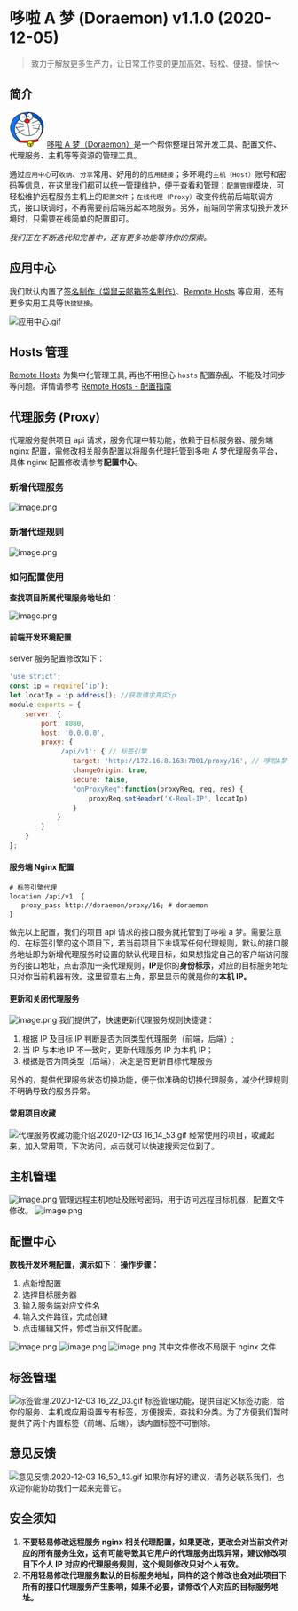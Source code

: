 # 哆啦 A 梦 (Doraemon) v1.1.0 (2020-12-05)

> 致力于解放更多生产力，让日常工作变的更加高效、轻松、便捷、愉快～

## 简介

![Doraemon](./img/logo.png)
 [哆啦 A 梦（Doraemon）](http://172.16.100.225:7001/page/home)是一个帮你整理日常开发工具、配置文件、代理服务、主机等等资源的管理工具。

通过`应用中心`可`收纳`、`分享`常用、好用的的`应用链接`；多环境的`主机（Host）`账号和密码等信息，在这里我们都可以统一管理维护，便于查看和管理；`配置管理`模块，可轻松维护远程服务主机上的`配置文件`；`在线代理（Proxy）`改变传统前后端联调方式，接口联调时，不再需要前后端另起本地服务。另外，前端同学需求切换开发环境时，只需要在线简单的配置即可。

*我们正在不断迭代和完善中，还有更多功能等待你的探索。*

## 应用中心

我们默认内置了[签名制作（袋鼠云邮箱签名制作）](http://172.16.100.225:7001/page/mail-sign)、[Remote Hosts](##) 等应用，还有更多实用工具等`快捷链接`。

![应用中心.gif](https://cdn.nlark.com/yuque/0/2020/gif/188521/1606987091343-f0802ba1-359e-4263-b864-4d0f84424bc5.gif#align=left&display=inline&height=980&margin=%5Bobject%20Object%5D&name=%E5%BA%94%E7%94%A8%E4%B8%AD%E5%BF%83.gif&originHeight=980&originWidth=1392&size=953676&status=done&style=none&width=1392)

## Hosts 管理

[Remote Hosts](##) 为集中化管理工具, 再也不用担心 `hosts` 配置杂乱、不能及时同步等问题。详情请参考 [Remote Hosts - 配置指南](https://dtstack.yuque.com/rd-center/sm6war/chnwbl)

## 代理服务 (Proxy)

代理服务提供项目 api 请求，服务代理中转功能，依赖于目标服务器、服务端 nginx 配置，需修改相关服务配置以将服务代理托管到多啦 A 梦代理服务平台，具体 nginx 配置修改请参考**配置中心**。

### 新增代理服务

![image.png](https://cdn.nlark.com/yuque/0/2020/png/188521/1606981488612-e1837130-d4ef-43e9-b26a-be69913cc91c.png#align=left&display=inline&height=325&margin=%5Bobject%20Object%5D&name=image.png&originHeight=325&originWidth=561&size=49523&status=done&style=none&width=561)

### 新增代理规则

![image.png](https://cdn.nlark.com/yuque/0/2020/png/188521/1606981294056-8278e0cf-65b2-4af2-83f6-d6a70b337600.png#align=left&display=inline&height=351&margin=%5Bobject%20Object%5D&name=image.png&originHeight=406&originWidth=784&size=133509&status=done&style=none&width=677)

### 如何配置使用

**查找项目所属代理服务地址如：**

![image.png](https://cdn.nlark.com/yuque/0/2020/png/188521/1606981073121-fb232f91-7f39-4020-a73c-b860fb953c81.png#align=left&display=inline&height=58&margin=%5Bobject%20Object%5D&name=image.png&originHeight=105&originWidth=1339&size=64389&status=done&style=none&width=741)

#### 前端开发环境配置

server 服务配置修改如下：

```javascript
'use strict';
const ip = require('ip');
let locatIp = ip.address(); //获取请求真实ip
module.exports = {
    server: {
        port: 8080,
        host: '0.0.0.0',
        proxy: {
            '/api/v1': { // 标签引擎
                target: 'http://172.16.8.163:7001/proxy/16', // 哆啦A梦
                changeOrigin: true,
                secure: false,
                "onProxyReq":function(proxyReq, req, res) {
                    proxyReq.setHeader('X-Real-IP', locatIp)
                }
            }
        }
    }
};
```

#### 服务端 Nginx 配置

```shell
# 标签引擎代理
location /api/v1  {
   proxy_pass http://doraemon/proxy/16; # doraemon
}
```

做完以上配置，我们的项目 api 请求的接口服务就托管到了哆啦 a 梦。需要注意的、在标签引擎的这个项目下，若当前项目下未填写任何代理规则，默认的接口服务地址即为新增代理服务时设置的默认代理目标，如果想指定自己的客户端访问服务的接口地址，点击添加一条代理规则，**IP**是你的**身份标示**，对应的目标服务地址只对你当前机器有效。这里留意右上角，那里显示的就是你的**本机 IP。**

#### 更新和关闭代理服务

![image.png](https://cdn.nlark.com/yuque/0/2020/png/188521/1606982481937-97f59bed-8993-44ff-9e3d-277626710f43.png#align=left&display=inline&height=196&margin=%5Bobject%20Object%5D&name=image.png&originHeight=347&originWidth=1324&size=230588&status=done&style=none&width=746)
我们提供了，快速更新代理服务规则快捷键：

1. 根据 IP 及目标 IP 判断是否为同类型代理服务（前端，后端）;
2. 当 IP 与本地 IP 不一致时，更新代理服务 IP 为本机 IP；
3. 根据是否为同类型（后端），决定是否更新目标代理服务

另外的，提供代理服务状态切换功能，便于你准确的切换代理服务，减少代理规则不明确导致的服务异常。

#### 常用项目收藏

![代理服务收藏功能介绍.2020-12-03 16_14_53.gif](https://cdn.nlark.com/yuque/0/2020/gif/188521/1606983352622-f280ca9f-49c9-4935-b921-25f91bdfdcd8.gif#align=left&display=inline&height=530&margin=%5Bobject%20Object%5D&name=%E4%BB%A3%E7%90%86%E6%9C%8D%E5%8A%A1%E6%94%B6%E8%97%8F%E5%8A%9F%E8%83%BD%E4%BB%8B%E7%BB%8D.2020-12-03%2016_14_53.gif&originHeight=980&originWidth=1379&size=1570156&status=done&style=none&width=746)
经常使用的项目，收藏起来，加入常用项，下次访问，点击就可以快速搜索定位到了。

## 主机管理

![image.png](https://cdn.nlark.com/yuque/0/2020/png/188521/1606984300720-6ed0ac4c-caf0-4e6a-8e50-64db6334e83e.png#align=left&display=inline&height=428&margin=%5Bobject%20Object%5D&name=image.png&originHeight=856&originWidth=1373&size=385280&status=done&style=none&width=686.5)
管理远程主机地址及账号密码，用于访问远程目标机器，配置文件修改。
![image.png](https://cdn.nlark.com/yuque/0/2020/png/188521/1606984357812-25a9b477-040b-4398-abd8-929b38c82411.png#align=left&display=inline&height=104&margin=%5Bobject%20Object%5D&name=image.png&originHeight=182&originWidth=1308&size=62228&status=done&style=none&width=746)

## 配置中心

**数栈开发环境配置，演示如下：**
**操作步骤：**

1. 点新增配置
1. 选择目标服务器
1. 输入服务端对应文件名
1. 输入文件路径，完成创建
1. 点击编辑文件，修改当前文件配置。

![image.png](https://cdn.nlark.com/yuque/0/2020/png/188521/1606984642834-752298b9-0f39-46ab-912c-01a26b2a1801.png#align=left&display=inline&height=427&margin=%5Bobject%20Object%5D&name=image.png&originHeight=576&originWidth=667&size=129350&status=done&style=none&width=495)
![image.png](https://cdn.nlark.com/yuque/0/2020/png/188521/1606984975630-61aba3a8-9205-4b01-bae4-9945869d1dfd.png#align=left&display=inline&height=41&margin=%5Bobject%20Object%5D&name=image.png&originHeight=73&originWidth=1332&size=42699&status=done&style=none&width=746)
![image.png](https://cdn.nlark.com/yuque/0/2020/png/188521/1606984803885-37209436-4add-4917-ba1f-2814d335de3c.png#align=left&display=inline&height=525&margin=%5Bobject%20Object%5D&name=image.png&originHeight=980&originWidth=1392&size=595179&status=done&style=none&width=746)
其中文件修改不局限于 nginx 文件

## 标签管理

![标签管理.2020-12-03 16_22_03.gif](https://cdn.nlark.com/yuque/0/2020/gif/188521/1606983737401-a9f6d19e-6e1c-4fbe-948b-30da2eaa484b.gif#align=left&display=inline&height=980&margin=%5Bobject%20Object%5D&name=%E6%A0%87%E7%AD%BE%E7%AE%A1%E7%90%86.2020-12-03%2016_22_03.gif&originHeight=980&originWidth=1379&size=660240&status=done&style=none&width=1379)
标签管理功能，提供自定义标签功能，给你的服务、主机或应用设置专有标签，方便搜索，查找和分类。为了方便我们暂时提供了两个内置标签（前端、后端），该内置标签不可删除。

## 意见反馈

![意见反馈.2020-12-03 16_50_43.gif](https://cdn.nlark.com/yuque/0/2020/gif/188521/1606985461054-486c8250-0150-42a4-9103-43060bf8d3a6.gif#align=left&display=inline&height=980&margin=%5Bobject%20Object%5D&name=%E6%84%8F%E8%A7%81%E5%8F%8D%E9%A6%88.2020-12-03%2016_50_43.gif&originHeight=980&originWidth=1392&size=732411&status=done&style=none&width=1392)
如果你有好的建议，请务必联系我们，也欢迎你能协助我们一起来完善它。

## 安全须知

1. **不要轻易修改远程服务 nginx 相关代理配置，如果更改，更改会对当前文件对应的所有服务生效，这有可能导致其它用户的代理服务出现异常，建议修改项目下个人 IP 对应的代理服务规则，这个规则修改只对个人有效。**
1. **不用轻易修改代理服务默认的目标服务地址，同样的这个修改也会对此项目下所有的接口代理服务产生影响，如果不必要，请修改个人对应的目标服务地址。**
